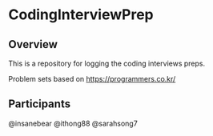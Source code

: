 # CodingInterviewPrep
## Overview
This is a repository for logging the coding interviews preps.

Problem sets based on https://programmers.co.kr/


## Participants
@insanebear
@ithong88
@sarahsong7
